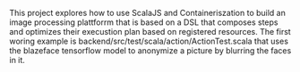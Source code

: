 This project explores how to use ScalaJS and Containeriszation to build an image processing plattforrm that is based on a DSL that composes steps and optimizes their execustion plan based on registered resources. 
The first woring example is backend/src/test/scala/action/ActionTest.scala that uses the blazeface tensorflow model to anonymize a picture by blurring the faces in it.
